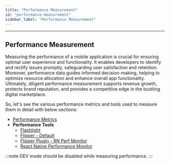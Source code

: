 ```yaml
---
title: "Performance Measurement"
id: "performance-measurement"
sidebar_label: "Performance Measurement"
---
```

---

## Performance Measurement

Measuring the performance of a mobile application is crucial for ensuring optimal user experience and functionality.
It enables developers to identify and rectify issues promptly, safeguarding user satisfaction and retention.
Moreover, performance data guides informed decision-making, helping to optimize resource allocation and enhance overall
app functionality. Ultimately, diligent performance measurement supports revenue growth, protects brand reputation, and
provides a competitive edge in the bustling digital marketplace.

So, let's see the various performance metrics and tools used to measure them in detail with below sections:

* [Performance Metrics](https://docs.wavemaker.com/learn/react-native/performance-metrics)
* **Performance Tools** 
  * [Flashlight](https://docs.wavemaker.com/learn/react-native/flashlight)
  * [Flipper - Default](https://docs.wavemaker.com/learn/react-native/flipper)
  * [Flipper Plugin - RN Perf Monitor](https://docs.wavemaker.com/learn/react-native/rn-perf-monitor)
  * [React Native Performance Monitor](https://docs.wavemaker.com/learn/react-native/react-native-performance-monitor)

:::note
DEV mode should be disabled while measuring performance.
:::
